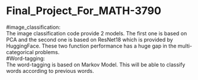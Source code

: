 # Final_Project_For_MATH-3790<br>
#image_classification:<br>
  The image classification code provide 2 models. The first one is based on PCA and the second one is based on ResNet18 which is provided by HuggingFace. These two function performance has a huge gap in the multi-categorical problems.<br>
#Word-tagging:<br>
  The word-tagging is based on Markov Model. This will be able to classify words according to previous words.<br>